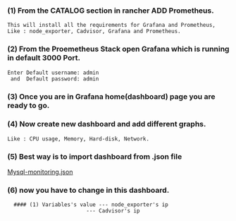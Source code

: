 ### (1) From the CATALOG section in rancher ADD Prometheus.
```
This will install all the requirements for Grafana and Prometheus, 
Like : node_exporter, Cadvisor, Grafana and Prometheus.
```
### (2) From the Proemetheus Stack open Grafana which is running in default 3000 Port.
```
Enter Default username: admin
 and  Default password: admin
```
### (3) Once you are in Grafana home(dashboard) page you are ready to go.
### (4) Now create new dashboard and add different graphs. 
```
Like : CPU usage, Memory, Hard-disk, Network. 
```
### (5) Best way is to import dashboard from .json file 


   [Mysql-monitoring.json](https://github.com/FlowzPlatform/documentation/blob/master/Flowz_Grafana_Dashboard/MY-SQL%20monitoring-1530192869956.json)

### (6) now you have to change in this dashboard.
```
  #### (1) Variables's value --- node_exporter's ip
                         --- Cadvisor's ip
```                         
                         
